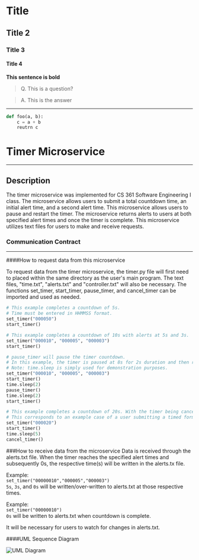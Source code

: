 [//]: <> (This is a comment)

[//]: <> (Titles)
# Title
## Title 2
### Title 3
#### Title 4

[//]: <> (Bold)
**This sentence is bold**

[//]: <> (Block quotes)
> Q. This is a question?

> A. This is the answer

---

[//]: <> (Code)

```python 
def foo(a, b):
    c = a + b
    reutrn c
```

[//]: <> (Images)



# Timer Microservice

---

## Description
The timer microservice was implemented for CS 361 Software Engineering I class. The microservice allows users to submit
a total countdown time, an initial alert time, and a second alert time. This microservice allows users to pause and 
restart the timer. The microservice returns alerts to users at both specified alert times and once the timer is complete. 
This microservice utilizes text files for users to make and receive requests.

### Communication Contract

---

####How to request data from this microservice

To request data from the timer microservice, the timer.py file will first need to placed within the same directory as 
the user's main program. The text files, "time.txt", "alerts.txt" and "controller.txt" will also be necessary. The 
functions set_timer, start_timer, pause_timer, and cancel_timer can be imported and used as needed.

```python
# This example completes a countdown of 5s.
# Time must be entered in HHMMSS format.
set_timer("000050")
start_timer()
```

```python
# This example completes a countdown of 10s with alerts at 5s and 3s.
set_timer("000010", "000005", "000003")
start_timer()
```

```python
# pause_timer will pause the timer countdown.
# In this example, the timer is paused at 8s for 2s duration and then resumed.
# Note: time.sleep is simply used for demonstration purposes.
set_timer("000010", "000005", "000003")
start_timer()
time.sleep(2)
pause_timer()
time.sleep(2)
start_timer()
```

```python
# This example completes a countdown of 20s. With the timer being cancelled at 15s.
# This corresponds to an example case of a user submitting a timed form entry after 5s. 
set_timer("000020")
start_timer()
time.sleep(5)
cancel_timer()
```

###How to receive data from the microservice
Data is received through the alerts.txt file. When the timer reaches the specified alert times and subsequently 0s, the 
respective time(s) will be written in the alerts.tx file.

Example:\
```set_timer("00000010","000005","000003")```\
```5s```, ```3s```, and ```0s``` will be written/over-written to alerts.txt at those respective times.

Example:\
```set_timer("00000010")```\
```0s``` will be written to alerts.txt when countdown is complete.

It will be necessary for users to watch for changes in alerts.txt.

####UML Sequence Diagram

![UML Diagram](UML%20Diagram.png)

